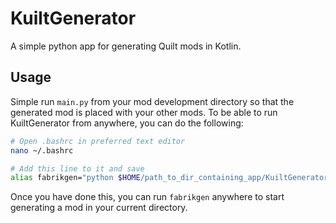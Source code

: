 # KuiltGenerator
A simple python app for generating Quilt mods in Kotlin.

## Usage
Simple run `main.py` from your mod development directory so that the generated mod is placed with your other mods. To be able to run KuiltGenerator from anywhere, you can do the following:
```bash
# Open .bashrc in preferred text editor
nano ~/.bashrc

# Add this line to it and save
alias fabrikgen="python $HOME/path_to_dir_containing_app/KuiltGenerator/main.py"
```
Once you have done this, you can run `fabrikgen` anywhere to start generating a mod in your current directory.
